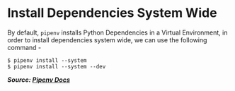 # Install Dependencies System Wide

By default, `pipenv` installs Python Dependencies in a Virtual Environment, in order to install dependencies system wide, we can use the following command -

```
$ pipenv install --system
$ pipenv install --system --dev
```

***Source: [Pipenv Docs](https://pipenv.pypa.io/en/latest/advanced/#deploying-system-dependencies)***
